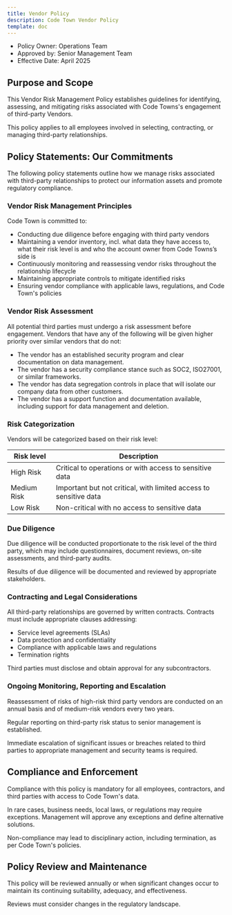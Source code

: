 ```yaml
---
title: Vendor Policy
description: Code Town Vendor Policy
template: doc
---
```


- Policy Owner: Operations Team
- Approved by: Senior Management Team
- Effective Date: April 2025

## Purpose and Scope

This Vendor Risk Management Policy establishes guidelines for identifying,
assessing, and mitigating risks associated with Code Towns's engagement of
third-party Vendors.

This policy applies to all employees involved in selecting, contracting, or
managing third-party relationships.

## Policy Statements: Our Commitments

The following policy statements outline how we manage risks associated with
third-party relationships to protect our information assets and promote
regulatory compliance.

### Vendor Risk Management Principles

Code Town is committed to:

- Conducting due diligence before engaging with third party vendors
- Maintaining a vendor inventory, incl. what data they have access to, what
  their risk level is and who the account owner from Code Towns’s side is
- Continuously monitoring and reassessing vendor risks throughout the
  relationship lifecycle
- Maintaining appropriate controls to mitigate identified risks
- Ensuring vendor compliance with applicable laws, regulations, and Code Town's
  policies

### Vendor Risk Assessment

All potential third parties must undergo a risk assessment before engagement.
Vendors that have any of the following will be given higher priority over
similar vendors that do not:

- The vendor has an established security program and clear documentation on data
  management.
- The vendor has a security compliance stance such as SOC2, ISO27001, or similar
  frameworks.
- The vendor has data segregation controls in place that will isolate our
  company data from other customers.
- The vendor has a support function and documentation available, including
  support for data management and deletion.

### Risk Categorization

Vendors will be categorized based on their risk level:

| **Risk level** | **Description**                                                   |
| -------------- | ----------------------------------------------------------------- |
| High Risk      | Critical to operations or with access to sensitive data           |
| Medium Risk    | Important but not critical, with limited access to sensitive data |
| Low Risk       | Non-critical with no access to sensitive data                     |

### Due Diligence

Due diligence will be conducted proportionate to the risk level of the third
party, which may include questionnaires, document reviews, on-site assessments,
and third-party audits.

Results of due diligence will be documented and reviewed by appropriate
stakeholders.

### Contracting and Legal Considerations

All third-party relationships are governed by written contracts. Contracts must
include appropriate clauses addressing:

- Service level agreements (SLAs)
- Data protection and confidentiality
- Compliance with applicable laws and regulations
- Termination rights

Third parties must disclose and obtain approval for any subcontractors.

### Ongoing Monitoring, Reporting and Escalation

Reassessment of risks of high-risk third party vendors are conducted on an
annual basis and of medium-risk vendors every two years.

Regular reporting on third-party risk status to senior management is
established.

Immediate escalation of significant issues or breaches related to third parties
to appropriate management and security teams is required.

## Compliance and Enforcement

Compliance with this policy is mandatory for all employees, contractors, and
third parties with access to Code Town's data.

In rare cases, business needs, local laws, or regulations may require
exceptions. Management will approve any exceptions and define alternative
solutions.

Non-compliance may lead to disciplinary action, including termination, as per
Code Town's policies.

## Policy Review and Maintenance

This policy will be reviewed annually or when significant changes occur to
maintain its continuing suitability, adequacy, and effectiveness.

Reviews must consider changes in the regulatory landscape.
